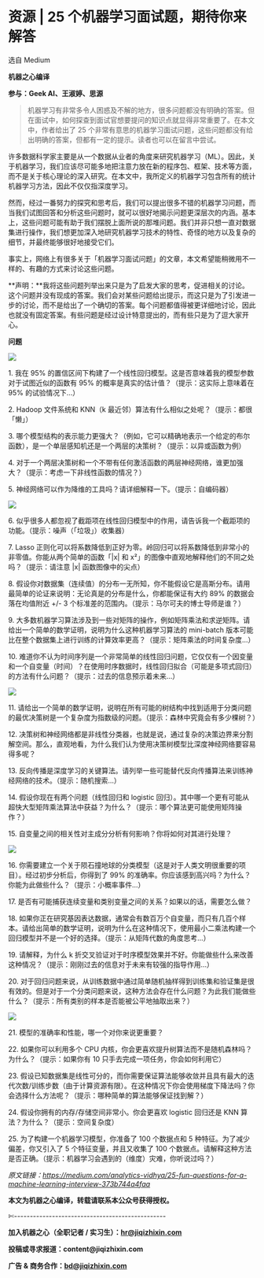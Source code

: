 # 资源 | 25 个机器学习面试题，期待你来解答

选自 Medium

**机器之心编译**

**参与：Geek AI、王淑婷、思源**

> 机器学习有非常多令人困惑及不解的地方，很多问题都没有明确的答案。但在面试中，如何探查到面试官想要提问的知识点就显得非常重要了。在本文中，作者给出了 25 个非常有意思的机器学习面试问题，这些问题都没有给出明确的答案，但都有一定的提示。读者也可以在留言中尝试。

许多数据科学家主要是从一个数据从业者的角度来研究机器学习（ML）。因此，关于机器学习，我们应该尽可能多地把注意力放在新的程序包、框架、技术等方面，而不是关于核心理论的深入研究。在本文中，我所定义的机器学习包含所有的统计机器学习方法，因此不仅仅指深度学习。

然而，经过一番努力的探究和思考后，我们可以提出很多不错的机器学习问题，而当我们试图回答和分析这些问题时，就可以很好地揭示问题更深层次的内涵。基本上，这些问题可能有助于我们摆脱上面所说的那堆问题。我们并非只想一直对数据集进行操作，我们想更加深入地研究机器学习技术的特性、奇怪的地方以及复杂的细节，并最终能够很好地接受它们。

事实上，网络上有很多关于「机器学习面试问题」的文章，本文希望能稍微用不一样的、有趣的方式来讨论这些问题。

**声明：**我将这些问题列举出来只是为了启发大家的思考，促进相关的讨论。这个问题并没有现成的答案。我们会对某些问题给出提示，而这只是为了引发进一步的讨论，而不是给出了一个确切的答案。每个问题都值得被更详细地讨论，因此也就没有固定答案。有些问题是经过设计特意提出的，而有些只是为了逗大家开心。

**问题**

**![](img/e2cc3b7801241ba58df23232f255a5ed-fs8.png)**

1\. 我在 95% 的置信区间下构建了一个线性回归模型。这是否意味着我的模型参数对于试图近似的函数有 95% 的概率是真实的估计值？（提示：这实际上意味着在 95% 的试验情况下...）

2\. Hadoop 文件系统和 KNN（k 最近邻）算法有什么相似之处呢？（提示：都很「懒」）

3\. 哪个模型结构的表示能力更强大？（例如，它可以精确地表示一个给定的布尔函数），是一个单层感知机还是一个两层的决策树？（提示：以异或函数为例）

4\. 对于一个两层决策树和一个不带有任何激活函数的两层神经网络，谁更加强大？（提示：考虑一下非线性函数的情况？）

5\. 神经网络可以作为降维的工具吗？请详细解释一下。（提示：自编码器）

![](img/0a26906258d882809e653e390bdccb20-fs8.png)

6\. 似乎很多人都忽视了截距项在线性回归模型中的作用，请告诉我一个截距项的功能。（提示：噪声（「垃圾」）收集器）

7\. Lasso 正则化可以将系数降低到正好为零。岭回归可以将系数降低到非常小的非零值。你能从两个简单的函数「|x| 和 x²」的图像中直观地解释他们的不同之处吗？（提示：请注意 |x| 函数图像中的尖点）

8\. 假设你对数据集（连续值）的分布一无所知，你不能假设它是高斯分布。请用最简单的论证来说明：无论真是的分布是什么，你都能保证有大约 89% 的数据会落在均值附近 +/- 3 个标准差的范围内。（提示：马尔可夫的博士导师是谁？）

9\. 大多数机器学习算法涉及到一些对矩阵的操作，例如矩阵乘法和求逆矩阵。请给出一个简单的数学证明，说明为什么这种机器学习算法的 mini-batch 版本可能比在整个数据集上进行训练的计算效率更高？（提示：矩阵乘法的时间复杂度...）

10\. 难道你不认为时间序列是一个非常简单的线性回归问题，它仅仅有一个因变量和一个自变量（时间）？在使用时序数据时，线性回归拟合（可能是多项式回归）的方法有什么问题？（提示：过去的信息预示着未来...）

![](img/dd59135153500ed20cb54cd78166ed0b-fs8.png)

11\. 请给出一个简单的数学证明，说明在所有可能的树结构中找到适用于分类问题的最优决策树是一个复杂度为指数级的问题。（提示：森林中究竟会有多少棵树？）

12\. 决策树和神经网络都是非线性分类器，也就是说，通过复杂的决策边界来分割解空间。那么，直观地看，为什么我们认为使用决策树模型比深度神经网络要容易得多呢？

13\. 反向传播是深度学习的关键算法。请列举一些可能替代反向传播算法来训练神经网络的技术。（提示：随机搜索...）

14\. 假设你现在有两个问题（线性回归和 logistic 回归）。其中哪一个更有可能从超快大型矩阵乘法算法中获益？为什么？（提示：哪个算法更可能使用矩阵操作？）

15\. 自变量之间的相关性对主成分分析有何影响？你将如何对其进行处理？

![](img/2eaa9c4c4e52a1dc3e915a6dc3bb4e02-fs8.png)

16\. 你需要建立一个关于陨石撞地球的分类模型（这是对于人类文明很重要的项目）。经过初步分析后，你得到了 99% 的准确率。你应该感到高兴吗？为什么？你能为此做些什么？（提示：小概率事件...）

17\. 是否有可能捕获连续变量和类别变量之间的关系？如果以的话，需要怎么做？

18\. 如果你正在研究基因表达数据，通常会有数百万个自变量，而只有几百个样本。请给出简单的数学证明，说明为什么在这种情况下，使用最小二乘法构建一个回归模型并不是一个好的选择。（提示：从矩阵代数的角度思考...）

19\. 请解释，为什么 k 折交叉验证对于时序模型效果并不好。你能做些什么来改善这种情况？（提示：刚刚过去的信息对于未来有较强的指导作用...）

20\. 对于回归问题来说，从训练数据中通过简单随机抽样得到训练集和验证集是很有效的。但是对于一个分类问题来说，这种方法会存在什么问题？为此我们能做些什么？（提示：所有类别的样本是否能被公平地抽取出来？）

![](img/545394d4492e0dc7ea295446d4a20414-fs8.png)

21\. 模型的准确率和性能，哪一个对你来说更重要？

22\. 如果你可以利用多个 CPU 内核，你会更喜欢提升树算法而不是随机森林吗？为什么？（提示：如果你有 10 只手去完成一项任务，你会如何利用它）

23\. 假设已知数据集是线性可分的，而你需要保证算法能够收敛并且具有最大的迭代次数/训练步数（由于计算资源有限）。在这种情况下你会使用梯度下降法吗？你会选择什么方法呢？（提示：哪种简单的算法能够保证找到解？）

24\. 假设你拥有的内存/存储空间非常小。你会更喜欢 logistic 回归还是 KNN 算法？为什么？（提示：空间复杂度）

25\. 为了构建一个机器学习模型，你准备了 100 个数据点和 5 种特征。为了减少偏差，你又引入了 5 个特征变量，并且又收集了 100 个数据点。请解释这种方法是否正确。（提示：机器学习会遇到的（维度）灾难，你听说过吗？）

*原文链接：https://medium.com/analytics-vidhya/25-fun-questions-for-a-machine-learning-interview-373b744a4faa*

****本文为机器之心编译，**转载请联系本公众号获得授权****。**

✄------------------------------------------------

**加入机器之心（全职记者 / 实习生）：hr@jiqizhixin.com**

**投稿或寻求报道：**content**@jiqizhixin.com**

**广告 & 商务合作：bd@jiqizhixin.com**